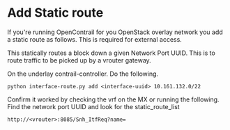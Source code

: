 # Add Static route

If you're running OpenContrail for you OpenStack overlay network you add a static route as follows. This is required for external access.

This statically routes a block down a given Network Port UUID. This is to route traffic to be picked up by a vrouter gateway.

On the underlay contrail-controller. Do the following.

```
python interface-route.py add <interface-uuid> 10.161.132.0/22
```

Confirm it worked by checking the vrf on the MX or running the following. Find the network port UUID and look for the static_route_list

```
http://<vrouter>:8085/Snh_ItfReq?name=
```
